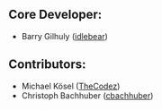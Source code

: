 ## Core Developer:
* Barry Gilhuly ([idlebear](https://github.com/idlebear))

## Contributors:
* Michael Kösel ([TheCodez](https://github.com/TheCodez))
* Christoph Bachhuber ([cbachhuber](https://github.com/cbachhuber))
